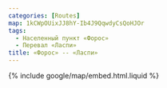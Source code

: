 ```yaml
---
categories: [Routes]
map: 1kCWpOUixJJ8hY-Ib4J9QqwdyCsQoHJOr
tags:
  - Населенный пункт «Форос»
  - Перевал «Ласпи»
title: «Форос» -- «Ласпи»
---
```


{% include google/map/embed.html.liquid %}
